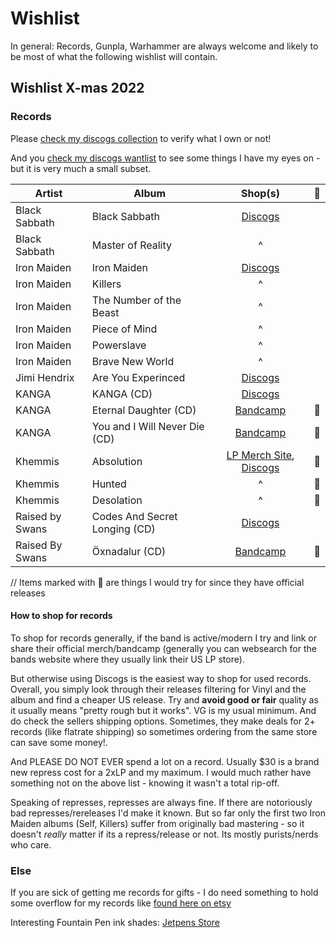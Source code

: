 # Wishlist

In general: Records, Gunpla, Warhammer are always welcome and likely to be most of what the following wishlist will contain.

## Wishlist X-mas 2022

### Records

Please [check my discogs collection](https://www.discogs.com/user/senders/collection) to verify what I own or not!

And you [check my discogs wantlist](https://www.discogs.com/wantlist?user=senders) to see some things I have my eyes on - but it is very much a small subset.

| Artist | Album | Shop(s) | 💖 |
| -- | -- | :-: | :-: |
| Black Sabbath | Black Sabbath | [Discogs](https://www.discogs.com/artist/144998-Black-Sabbath) |
| Black Sabbath | Master of Reality | ^ |
| Iron Maiden | Iron Maiden | [Discogs](https://www.discogs.com/artist/251595-Iron-Maiden) |
| Iron Maiden | Killers | ^ |
| Iron Maiden | The Number of the Beast | ^ |
| Iron Maiden | Piece of Mind | ^ |
| Iron Maiden | Powerslave | ^ |
| Iron Maiden | Brave New World | ^ |
| Jimi Hendrix | Are You Experinced | [Discogs](https://www.discogs.com/artist/110593-Jimi-Hendrix) |
| KANGA | KANGA (CD) | [Discogs](https://www.discogs.com/release/9368901-Kanga-Kanga) |  |
| KANGA | Eternal Daughter (CD) | [Bandcamp](https://kanga.bandcamp.com/album/eternal-daughter) | 💖 |
| KANGA | You and I Will Never Die (CD) | [Bandcamp](https://kanga.bandcamp.com/album/you-and-i-will-never-die) | 💖 |
| Khemmis | Absolution | [LP Merch Site](https://www.20buckspin.com/collections/khemmis), [Discogs](https://www.discogs.com/artist/4497438-Khemmis) | 💖 |
| Khemmis | Hunted | ^ | 💖 |
| Khemmis | Desolation | ^ | 💖 |
| Raised by Swans | Codes And Secret Longing (CD) | [Discogs](https://www.discogs.com/release/1173259-Raised-By-Swans-Codes-And-Secret-Longing) | |
| Raised By Swans | Öxnadalur (CD) | [Bandcamp](https://raisedbyswans6.bandcamp.com/album/xnadalur) | 💖 |

// Items marked with 💖 are things I would try for since they have official releases

#### How to shop for records

To shop for records generally, if the band is active/modern I try and link or share their official merch/bandcamp (generally you can websearch for the bands website where they usually link their US LP store).  

But otherwise using Discogs is the easiest way to shop for used records. Overall, you simply look through their releases filtering for Vinyl and the album and find a cheaper US release. Try and **avoid good or fair** quality as it usually means "pretty rough but it works". VG is my usual minimum. And do check the sellers shipping options. Sometimes, they make deals for 2+ records (like flatrate shipping) so sometimes ordering from the same store can save some money!.
 
And PLEASE DO NOT EVER spend a lot on a record. Usually $30 is a brand new repress cost for a 2xLP and my maximum. I would much rather have something not on the above list - knowing it wasn't a total rip-off.  

Speaking of represses, represses are always fine. If there are notoriously bad represses/rereleases I'd make it known. But so far only the first two Iron Maiden albums (Self, Killers) suffer from originally bad mastering - so it doesn't _really_ matter if its a repress/release or not. Its mostly purists/nerds who care.

### Else

If you are sick of getting me records for gifts - I do need something to hold some overflow for my records like [found here on etsy](https://www.etsy.com/market/record_crate)

Interesting Fountain Pen ink shades: [Jetpens Store](https://www.jetpens.com/Fountain-Pen-Inks/ct/3250)


